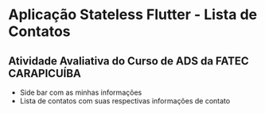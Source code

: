 # Aplicação Stateless Flutter - Lista de Contatos

## Atividade Avaliativa do Curso de ADS da FATEC CARAPICUÍBA
- Side bar com as minhas informações
- Lista de contatos com suas respectivas informações de contato
